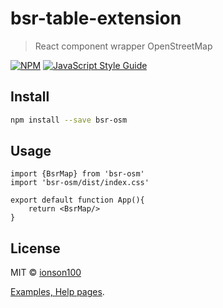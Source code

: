 # bsr-table-extension

> React component wrapper OpenStreetMap

[![NPM](https://img.shields.io/npm/v/bsr-osm.svg)](https://www.npmjs.com/package/bsr-osm) [![JavaScript Style Guide](https://img.shields.io/badge/code_style-standard-brightgreen.svg)](https://standardjs.com)

## Install

```bash
npm install --save bsr-osm
```

## Usage

```tsx
import {BsrMap} from 'bsr-osm'
import 'bsr-osm/dist/index.css'

export default function App(){
    return <BsrMap/>
}
```

## License

MIT © [ionson100](https://github.com/ionson100)



[Examples, Help pages](https://ionson100.github.io/wwwroot/index.html#page=20-2).
